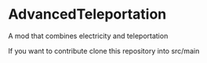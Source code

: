 # AdvancedTeleportation
A mod that combines electricity and teleportation

If you want to contribute clone this repository into src/main
